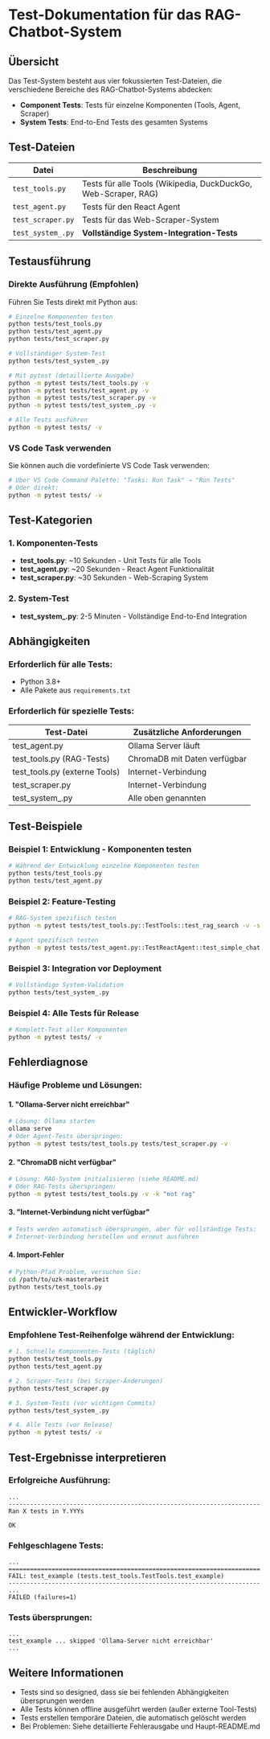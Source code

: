 # Test-Dokumentation für das RAG-Chatbot-System

## Übersicht

Das Test-System besteht aus vier fokussierten Test-Dateien, die verschiedene Bereiche des RAG-Chatbot-Systems abdecken:

- **Component Tests**: Tests für einzelne Komponenten (Tools, Agent, Scraper)
- **System Tests**: End-to-End Tests des gesamten Systems

## Test-Dateien

| Datei | Beschreibung |
|-------|-------------|
| `test_tools.py` | Tests für alle Tools (Wikipedia, DuckDuckGo, Web-Scraper, RAG) |
| `test_agent.py` | Tests für den React Agent |
| `test_scraper.py` | Tests für das Web-Scraper-System |
| `test_system_.py` | **Vollständige System-Integration-Tests** |

## Testausführung

### Direkte Ausführung (Empfohlen)

Führen Sie Tests direkt mit Python aus:

```bash
# Einzelne Komponenten testen
python tests/test_tools.py
python tests/test_agent.py  
python tests/test_scraper.py

# Vollständiger System-Test
python tests/test_system_.py

# Mit pytest (detaillierte Ausgabe)
python -m pytest tests/test_tools.py -v
python -m pytest tests/test_agent.py -v
python -m pytest tests/test_scraper.py -v
python -m pytest tests/test_system_.py -v

# Alle Tests ausführen
python -m pytest tests/ -v
```

### VS Code Task verwenden

Sie können auch die vordefinierte VS Code Task verwenden:

```bash
# Über VS Code Command Palette: "Tasks: Run Task" → "Run Tests"
# Oder direkt:
python -m pytest tests/ -v
```

## Test-Kategorien

### 1. Komponenten-Tests
- **test_tools.py**: ~10 Sekunden - Unit Tests für alle Tools
- **test_agent.py**: ~20 Sekunden - React Agent Funktionalität  
- **test_scraper.py**: ~30 Sekunden - Web-Scraping System

### 2. System-Test
- **test_system_.py**: 2-5 Minuten - Vollständige End-to-End Integration

## Abhängigkeiten

### Erforderlich für alle Tests:
- Python 3.8+
- Alle Pakete aus `requirements.txt`

### Erforderlich für spezielle Tests:

| Test-Datei | Zusätzliche Anforderungen |
|-----------|--------------------------|
| test_agent.py | Ollama Server läuft |
| test_tools.py (RAG-Tests) | ChromaDB mit Daten verfügbar |
| test_tools.py (externe Tools) | Internet-Verbindung |
| test_scraper.py | Internet-Verbindung |
| test_system_.py | Alle oben genannten |

## Test-Beispiele

### Beispiel 1: Entwicklung - Komponenten testen
```bash
# Während der Entwicklung einzelne Komponenten testen
python tests/test_tools.py
python tests/test_agent.py
```

### Beispiel 2: Feature-Testing
```bash
# RAG-System spezifisch testen
python -m pytest tests/test_tools.py::TestTools::test_rag_search -v -s

# Agent spezifisch testen
python -m pytest tests/test_agent.py::TestReactAgent::test_simple_chat -v -s
```

### Beispiel 3: Integration vor Deployment
```bash
# Vollständige System-Validation
python tests/test_system_.py
```

### Beispiel 4: Alle Tests für Release
```bash
# Komplett-Test aller Komponenten
python -m pytest tests/ -v
```

## Fehlerdiagnose

### Häufige Probleme und Lösungen:

#### 1. "Ollama-Server nicht erreichbar"
```bash
# Lösung: Ollama starten
ollama serve
# Oder Agent-Tests überspringen:
python -m pytest tests/test_tools.py tests/test_scraper.py -v
```

#### 2. "ChromaDB nicht verfügbar"
```bash
# Lösung: RAG-System initialisieren (siehe README.md)
# Oder RAG-Tests überspringen:
python -m pytest tests/test_tools.py -v -k "not rag"
```

#### 3. "Internet-Verbindung nicht verfügbar"
```bash
# Tests werden automatisch übersprungen, aber für vollständige Tests:
# Internet-Verbindung herstellen und erneut ausführen
```

#### 4. Import-Fehler
```bash
# Python-Pfad Problem, versuchen Sie:
cd /path/to/uzk-masterarbeit
python tests/test_tools.py
```

## Entwickler-Workflow

### Empfohlene Test-Reihenfolge während der Entwicklung:

```bash
# 1. Schnelle Komponenten-Tests (täglich)
python tests/test_tools.py
python tests/test_agent.py

# 2. Scraper-Tests (bei Scraper-Änderungen)
python tests/test_scraper.py

# 3. System-Tests (vor wichtigen Commits)
python tests/test_system_.py

# 4. Alle Tests (vor Release)
python -m pytest tests/ -v
```

## Test-Ergebnisse interpretieren

### Erfolgreiche Ausführung:
```
...
----------------------------------------------------------------------
Ran X tests in Y.YYYs

OK
```

### Fehlgeschlagene Tests:
```
...
======================================================================
FAIL: test_example (tests.test_tools.TestTools.test_example)
----------------------------------------------------------------------
...
FAILED (failures=1)
```

### Tests übersprungen:
```
...
test_example ... skipped 'Ollama-Server nicht erreichbar'
...
```

## Weitere Informationen

- Tests sind so designed, dass sie bei fehlenden Abhängigkeiten übersprungen werden
- Alle Tests können offline ausgeführt werden (außer externe Tool-Tests)
- Tests erstellen temporäre Dateien, die automatisch gelöscht werden
- Bei Problemen: Siehe detaillierte Fehlerausgabe und Haupt-README.md
